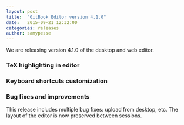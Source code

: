 ```yaml
---
layout: post
title:  "GitBook Editor version 4.1.0"
date:   2015-09-21 12:32:00
categories: releases
author: samypesse
---
```


We are releasing version 4.1.0 of the desktop and web editor.

<!-- more -->


### TeX highlighting in editor

### Keyboard shortcuts customization

### Bug fixes and improvements

This release includes multiple bug fixes: upload from desktop, etc. The layout of the editor is now preserved between sessions.

